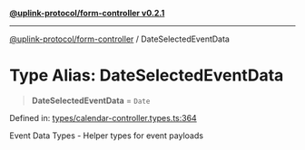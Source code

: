 [**@uplink-protocol/form-controller v0.2.1**](../README.md)

***

[@uplink-protocol/form-controller](../globals.md) / DateSelectedEventData

# Type Alias: DateSelectedEventData

> **DateSelectedEventData** = `Date`

Defined in: [types/calendar-controller.types.ts:364](https://github.com/jmkcoder/uplink-protocol-calendar/blob/311e0b81efba7399cf1c367c0a2007aa66f3b830/src/types/calendar-controller.types.ts#L364)

Event Data Types - Helper types for event payloads
